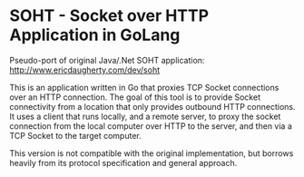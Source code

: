 SOHT - Socket over HTTP Application in GoLang
====

Pseudo-port of original Java/.Net SOHT application: http://www.ericdaugherty.com/dev/soht

This is an application written in Go that proxies TCP Socket connections over an HTTP connection.  The goal of this tool is to provide Socket connectivity from a location that only provides outbound HTTP connections.  It uses a client that runs locally, and a remote server, to proxy the socket connection from the local computer over HTTP to the server, and then via a TCP Socket to the target computer.

This version is not compatible with the original implementation, but borrows heavily from its protocol specification and general approach.

